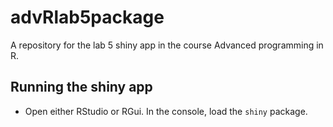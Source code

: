 # advRlab5package
A repository for the lab 5 shiny app in the course Advanced programming in R.

## Running the shiny app
* Open either RStudio or RGui. In the console, load the `shiny` package.
